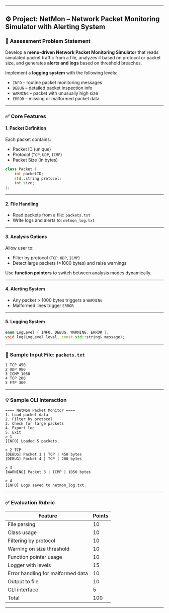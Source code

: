    
---

## ⚙️ **Project: NetMon – Network Packet Monitoring Simulator with Alerting System**

### 🚀 **Assessment Problem Statement**

Develop a **menu-driven Network Packet Monitoring Simulator** that reads simulated packet traffic from a file, analyzes it based on protocol or packet size, and generates **alerts and logs** based on threshold breaches.

Implement a **logging system** with the following levels:

* `INFO` – routine packet monitoring messages
* `DEBUG` – detailed packet inspection info
* `WARNING` – packet with unusually high size
* `ERROR` – missing or malformed packet data

---

### ✅ **Core Features**

#### 1. Packet Definition

Each packet contains:

* Packet ID (unique)
* Protocol (`TCP`, `UDP`, `ICMP`)
* Packet Size (in bytes)

```cpp
class Packet {
    int packetID;
    std::string protocol;
    int size;
};
```

---

#### 2. File Handling

* Read packets from a file: `packets.txt`
* Write logs and alerts to: `netmon_log.txt`

---

#### 3. Analysis Options

Allow user to:

* Filter by protocol (`TCP`, `UDP`, `ICMP`)
* Detect large packets (>1000 bytes) and raise warnings

Use **function pointers** to switch between analysis modes dynamically.

---

#### 4. Alerting System

* Any packet > 1000 bytes triggers a `WARNING`
* Malformed lines trigger `ERROR`

---

#### 5. Logging System

```cpp
enum LogLevel { INFO, DEBUG, WARNING, ERROR };
void log(LogLevel level, const std::string& message);
```

---

### 📄 Sample Input File: `packets.txt`

```
1 TCP 450
2 UDP 980
3 ICMP 1050
4 TCP 200
5 FTP 300
```

---

### 💡 Sample CLI Interaction

```
==== NetMon Packet Monitor ====
1. Load packet data
2. Filter by protocol
3. Check for large packets
4. Export log
5. Exit
> 1
[INFO] Loaded 5 packets.

> 2 TCP
[DEBUG] Packet 1 | TCP | 450 bytes
[DEBUG] Packet 4 | TCP | 200 bytes

> 3
[WARNING] Packet 3 | ICMP | 1050 bytes

> 4
[INFO] Logs saved to netmon_log.txt.
```

---

### ✅ Evaluation Rubric

| Feature                           | Points |
| --------------------------------- | ------ |
| File parsing                      | 10     |
| Class usage                       | 10     |
| Filtering by protocol             | 10     |
| Warning on size threshold         | 10     |
| Function pointer usage            | 10     |
| Logger with levels                | 15     |
| Error handling for malformed data | 10     |
| Output to file                    | 10     |
| CLI interface                     | 5      |
| Total                             | 100    |

---

